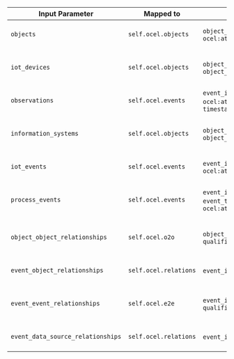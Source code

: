 | **Input Parameter**                | **Mapped to**                 | **OCEL Attribute**                                | **Description**                                                                 |
|------------------------------------|-------------------------------|--------------------------------------------------|---------------------------------------------------------------------------------|
| `objects`                          | `self.ocel.objects`           | `object_id`, `object_type`, `ocel:attr:<key>`     | Maps basic objects with attributes as OCEL objects.                             |
| `iot_devices`                      | `self.ocel.objects`           | `object_id`, `object_type=iot_device`             | Maps IoT devices as OCEL objects with type `iot_device`.                        |
| `observations`                     | `self.ocel.events`            | `event_id`, `ocel:attr:iot_device_id`, `timestamp`| Maps observations as events linked to IoT devices.                              |
| `information_systems`              | `self.ocel.objects`           | `object_id`, `object_type=information_system`     | Maps information systems as OCEL objects with type `information_system`.        |
| `iot_events`                       | `self.ocel.events`            | `event_id`, `event_type=iot_event`, `ocel:attr:<key>`| Maps IoT events with attributes as OCEL events.                                  |
| `process_events`                   | `self.ocel.events`            | `event_id`, `event_type=process_event`, `ocel:attr:<key>`| Maps process events with attributes as OCEL events.                              |
| `object_object_relationships`      | `self.ocel.o2o`               | `object_id`, `object_id_2`, `qualifier=related`   | Maps relationships between objects as OCEL object-object relationships.         |
| `event_object_relationships`       | `self.ocel.relations`         | `event_id`, `object_id`                           | Maps relationships between events and objects.                                  |
| `event_event_relationships`        | `self.ocel.e2e`               | `event_id`, `event_id_2`, `qualifier=derived_from`| Maps relationships between events as OCEL event-event relationships.            |
| `event_data_source_relationships`  | `self.ocel.relations`         | `event_id`, `ocel:data_source`                    | Maps relationships between events and data sources.                             |

